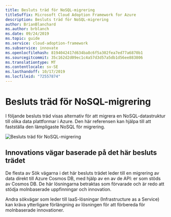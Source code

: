```yaml
---
title: Besluts träd för NoSQL-migrering
titleSuffix: Microsoft Cloud Adoption Framework for Azure
description: Besluts träd för NoSQL-migrering
author: BrianBlanchard
ms.author: brblanch
ms.date: 09/24/2019
ms.topic: guide
ms.service: cloud-adoption-framework
ms.subservice: innovate
ms.openlocfilehash: 8194042417d634ba8c6f5a302fea7ed77a6870b1
ms.sourcegitcommit: 35c162d2d09ec1c4a57d3d57a5db1d56ee883806
ms.translationtype: MT
ms.contentlocale: sv-SE
ms.lasthandoff: 10/17/2019
ms.locfileid: "72557874"
---
```

# <a name="nosql-migration-decision-tree"></a>Besluts träd för NoSQL-migrering

I följande besluts träd visas alternativ för att migrera en NoSQL-datastruktur till olika data plattformar i Azure.
Den här referensen kan hjälpa till att fastställa den lämpligaste NoSQL för migrering.

![Besluts träd för NoSQL-migrering](../../_images/innovate/considerations/no-sql-decision-tree.png)

## <a name="innovation-paths-based-on-this-decision-tree"></a>Innovations vägar baserade på det här besluts trädet

De flesta av Sök vägarna i det här besluts trädet leder till en migrering av data direkt till Azure Cosmos DB, med hjälp av en av de API: er som stöds av Cosmos DB. De här lösningarna betraktas som förvarade och är redo att stödja molnbaserade uppfinningar och innovation.

Andra sökvägar som leder till IaaS-lösningar (Infrastructure as a Service) kan kräva ytterligare förlängning av lösningen för att förbereda för molnbaserade innovationer.
